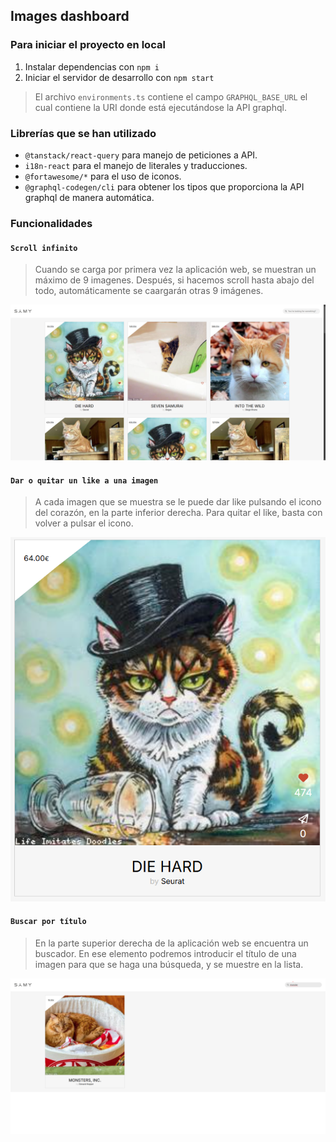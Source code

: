 ## Images dashboard

### Para iniciar el proyecto en local

1. Instalar dependencias con `npm i`
2. Iniciar el servidor de desarrollo con `npm start`

> El archivo `environments.ts` contiene el campo `GRAPHQL_BASE_URL` el cual contiene la URI donde está ejecutándose la API graphql.

### Librerías que se han utilizado

 - `@tanstack/react-query` para manejo de peticiones a API.
 - `i18n-react` para el manejo de literales y traducciones.
 - `@fortawesome/*` para el uso de iconos.
 - `@graphql-codegen/cli` para obtener los tipos que proporciona la API graphql de manera automática.

### Funcionalidades
#### `Scroll infinito`
  > Cuando se carga por primera vez la aplicación web, se muestran un máximo de 9 imagenes. Después, si hacemos scroll hasta abajo del todo, automáticamente se caargarán otras 9 imágenes.

![Alt text](/readme-images/main.png "Main")

  #### `Dar o quitar un like a una imagen`
  > A cada imagen que se muestra se le puede dar like pulsando el icono del corazón, en la parte inferior derecha. Para quitar el like, basta con volver a pulsar el icono.
  
![Alt text](/readme-images/like.png "Like")

  #### `Buscar por título`
  > En la parte superior derecha de la aplicación web se encuentra un buscador. En ese elemento podremos introducir el título de una imagen para que se haga una búsqueda, y se muestre en la lista.

![Alt text](/readme-images/search.png "Search")